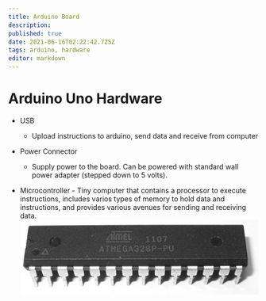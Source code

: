 ```yaml
---
title: Arduino Board
description: 
published: true
date: 2021-06-16T02:22:42.725Z
tags: arduino, hardware
editor: markdown
---
```


# Arduino Uno Hardware
* USB
	* Upload instructions to arduino, send data and receive from computer
* Power Connector
	* Supply power to the board. Can be powered with standard wall power adapter (stepped down to 5 volts).
  
* Microcontroller - Tiny computer that contains a processor to execute instructions, includes varios types of memory to hold data and instructions, and provides various avenues for sending and receiving data.![microcontroller.png](/microcontroller.png)